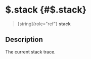 \$.stack {#$.stack}
========

> [string]{role="ref"} **stack**

Description
-----------

The current stack trace.
